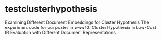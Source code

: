 # testclusterhypothesis
Examining Different Document Embeddings for Cluster Hypothesis 
The experiment code for our poster in www16:
Cluster Hypothesis in Low-Cost IR Evaluation with Different Document Representations
